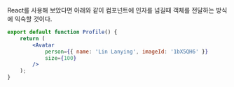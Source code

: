 React를 사용해 보았다면 아래와 같이 컴포넌트에 인자를 넘길때 객체를 전달하는 방식에 익숙할 것이다.

```jsx
export default function Profile() {  
	return (  
		<Avatar  
			person={{ name: 'Lin Lanying', imageId: '1bX5QH6' }}  
			size={100}  
		/>  
	);  
}
```


